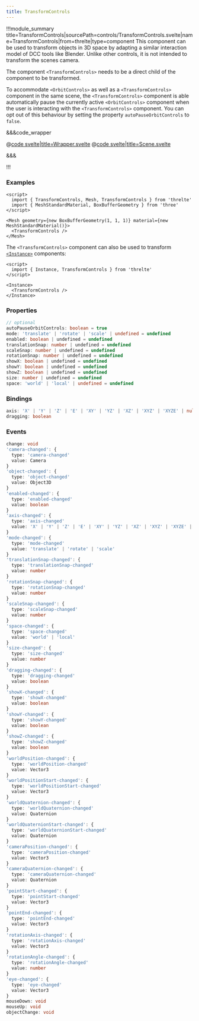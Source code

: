 ```yaml
---
title: TransformControls
---
```


<script lang="ts">
import Wrapper from '$examples/transform-controls/Wrapper.svelte'
</script>

!!!module_summary title=TransformControls|sourcePath=controls/TransformControls.svelte|name=TransformControls|from=threlte|type=component
This component can be used to transform objects in 3D space by adapting a similar interaction model of DCC tools like Blender. Unlike other controls, it is not intended to transform the scenes camera.

The component `<TransformControls>` needs to be a direct child of the component to be transformed.

To accommodate `<OrbitControls>` as well as a `<TransformControls>` component in the same scene, the `<TransformControls>` component is able automatically pause the currently active `<OrbitControls>` component when the user is interacting with the `<TransformControls>` component. You can opt out of this behaviour by setting the property `autoPauseOrbitControls` to `false`.

<ExampleWrapper>
  <Wrapper /> 
</ExampleWrapper>

&&&code_wrapper

@[code svelte|title=Wrapper.svelte](../../../examples/transform-controls/Wrapper.svelte)
@[code svelte|title=Scene.svelte](../../../examples/transform-controls/Scene.svelte)

&&&

!!!

### Examples

```svelte
<script>
  import { TransformControls, Mesh, TransformControls } from 'threlte'
  import { MeshStandardMaterial, BoxBufferGeometry } from 'three'
</script>

<Mesh geometry={new BoxBufferGeometry(1, 1, 1)} material={new MeshStandardMaterial()}>
  <TransformControls />
</Mesh>
```

The `<TransformControls>` component can also be used to transform [`<Instance>`](/docs/components/13-instance) components:

```svelte
<script>
  import { Instance, TransformControls } from 'threlte'
</script>

<Instance>
  <TransformControls />
</Instance>
```

### Properties

```ts
// optional
autoPauseOrbitControls: boolean = true
mode: 'translate' | 'rotate' | 'scale' | undefined = undefined
enabled: boolean | undefined = undefined
translationSnap: number | undefined = undefined
scaleSnap: number | undefined = undefined
rotationSnap: number | undefined = undefined
showX: boolean | undefined = undefined
showY: boolean | undefined = undefined
showZ: boolean | undefined = undefined
size: number | undefined = undefined
space: 'world' | 'local' | undefined = undefined
```

### Bindings

```ts
axis: 'X' | 'Y' | 'Z' | 'E' | 'XY' | 'YZ' | 'XZ' | 'XYZ' | 'XYZE' | null
dragging: boolean
```

### Events

```ts
change: void
'camera-changed': {
  type: 'camera-changed'
  value: Camera
}
'object-changed': {
  type: 'object-changed'
  value: Object3D
}
'enabled-changed': {
  type: 'enabled-changed'
  value: boolean
}
'axis-changed': {
  type: 'axis-changed'
  value: 'X' | 'Y' | 'Z' | 'E' | 'XY' | 'YZ' | 'XZ' | 'XYZ' | 'XYZE' | null
}
'mode-changed': {
  type: 'mode-changed'
  value: 'translate' | 'rotate' | 'scale'
}
'translationSnap-changed': {
  type: 'translationSnap-changed'
  value: number
}
'rotationSnap-changed': {
  type: 'rotationSnap-changed'
  value: number
}
'scaleSnap-changed': {
  type: 'scaleSnap-changed'
  value: number
}
'space-changed': {
  type: 'space-changed'
  value: 'world' | 'local'
}
'size-changed': {
  type: 'size-changed'
  value: number
}
'dragging-changed': {
  type: 'dragging-changed'
  value: boolean
}
'showX-changed': {
  type: 'showX-changed'
  value: boolean
}
'showY-changed': {
  type: 'showY-changed'
  value: boolean
}
'showZ-changed': {
  type: 'showZ-changed'
  value: boolean
}
'worldPosition-changed': {
  type: 'worldPosition-changed'
  value: Vector3
}
'worldPositionStart-changed': {
  type: 'worldPositionStart-changed'
  value: Vector3
}
'worldQuaternion-changed': {
  type: 'worldQuaternion-changed'
  value: Quaternion
}
'worldQuaternionStart-changed': {
  type: 'worldQuaternionStart-changed'
  value: Quaternion
}
'cameraPosition-changed': {
  type: 'cameraPosition-changed'
  value: Vector3
}
'cameraQuaternion-changed': {
  type: 'cameraQuaternion-changed'
  value: Quaternion
}
'pointStart-changed': {
  type: 'pointStart-changed'
  value: Vector3
}
'pointEnd-changed': {
  type: 'pointEnd-changed'
  value: Vector3
}
'rotationAxis-changed': {
  type: 'rotationAxis-changed'
  value: Vector3
}
'rotationAngle-changed': {
  type: 'rotationAngle-changed'
  value: number
}
'eye-changed': {
  type: 'eye-changed'
  value: Vector3
}
mouseDown: void
mouseUp: void
objectChange: void
```
